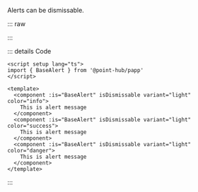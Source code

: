 Alerts can be dismissable.

::: raw

<ClientOnly>
  <AlertDismissable />
</ClientOnly>

:::

::: details Code

```vue
<script setup lang="ts">
import { BaseAlert } from '@point-hub/papp'
</script>

<template>
  <component :is="BaseAlert" isDismissable variant="light" color="info">
    This is alert message
  </component>
  <component :is="BaseAlert" isDismissable variant="light" color="success">
    This is alert message
  </component>
  <component :is="BaseAlert" isDismissable variant="light" color="danger">
    This is alert message
  </component>
</template>
```

:::
